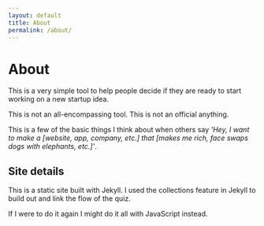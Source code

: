 ```yaml
---
layout: default
title: About
permalink: /about/
---
```


# About

This is a very simple tool to help people decide if they are ready to start working on a new startup idea.

This is not an all-encompassing tool. This is not an official anything. 

This is a few of the basic things I think about when others say *'Hey, I want to make a [website, app, company, etc.] that [makes me rich, face swaps dogs with elephants, etc.]'*.

## Site details

This is a static site built with Jekyll. I used the collections feature in Jekyll to build out and link the flow of the quiz.

If I were to do it again I might do it all with JavaScript instead.

